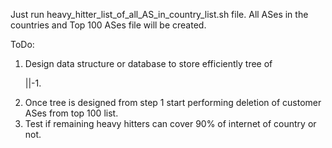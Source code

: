 Just run heavy_hitter_list_of_all_AS_in_country_list.sh file. All ASes in the countries and Top 100 ASes file will be created.

ToDo:
1. Design data structure or database to store efficiently tree of <p>|<C>|-1.
2. Once tree is designed from step 1 start performing deletion of customer ASes from top 100 list.
3. Test if remaining heavy hitters can cover 90% of internet of country or not.


